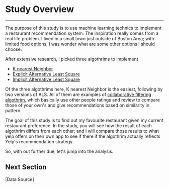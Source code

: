 # Study Overview 

---------------

The purpose of this study is to use machine learning technics to implement a restaurant recommendation system. The inspiration really comes from a real life problem. I lived in a small town just outside of Boston Area; with limited food options, I was wonder what are some other options I should choose. 

After extensive research, I picked three algothrims to implement

- [K nearest Neighbor](https://en.wikipedia.org/wiki/K-nearest_neighbors_algorithm)
- [Explicit Alternative Least Square](https://spark.apache.org/docs/2.2.0/ml-collaborative-filtering.html)
- [Implicit Alternative Least Square](https://spark.apache.org/docs/2.2.0/ml-collaborative-filtering.html)

Of the three algothrims here, K nearest Neighbor is the easiest, following by two versions of ALS. All of them are examples of [collaborative filtering algothrim](https://en.wikipedia.org/wiki/Collaborative_filtering), which basically use other people ratings and review to compare those of your own's and give recommendations based on similarity in pattern.

The goal of this study is to find out my favourite restaurant given my current restaurant preference. In the study, you will see how the result of each algothrim differs from each other; and I will compare those results to what yelp offers on their own app to see if there if the algothrim actually reflects Yelp's recommendation strategy.

So, with out further due, let's jump into the analysis. 


## Next Section
[Data Source]
